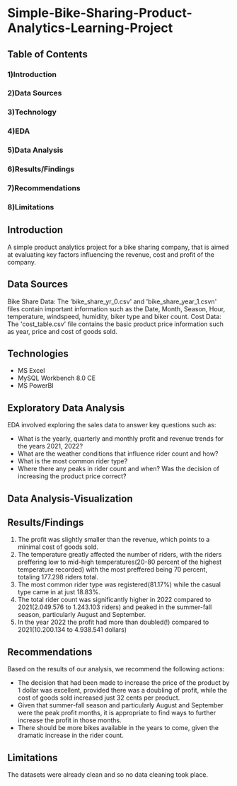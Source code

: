 # Simple-Bike-Sharing-Product-Analytics-Learning-Project

## Table of Contents
### 1)Introduction
### 2)Data Sources
### 3)Technology
### 4)EDA
### 5)Data Analysis
### 6)Results/Findings
### 7)Recommendations
### 8)Limitations

## Introduction
A simple product analytics project for a bike sharing company, that is aimed at evaluating key factors influencing the revenue, cost and profit of the company.

## Data Sources
Bike Share Data: The 'bike_share_yr_0.csv' and 'bike_share_year_1.csvn' files contain important information such as the Date, Month, Season, Hour, temperature, windspeed, humidity, biker type and biker count.
Cost Data: The 'cost_table.csv' file contains the basic product price information such as year, price and cost of goods sold.

## Technologies
* MS Excel
* MySQL Workbench 8.0 CE
* MS PowerBI

## Exploratory Data Analysis
EDA involved exploring the sales data to answer key questions such as:

- What is the yearly, quarterly and monthly profit and revenue trends for the years 2021, 2022?
- What are the weather conditions that influence rider count and how?
- What is the most common rider type?
- Where there any peaks in rider count and when? Was the decision of increasing the product price correct?

## Data Analysis-Visualization


## Results/Findings
1. The profit was slightly smaller than the revenue, which points to a minimal cost of goods sold.
2. The temperature greatly affected the number of riders, with the riders preffering low to mid-high temperatures(20-80 percent of the highest temperature recorded) with the most preffered being 70 percent, totaling 177.298 riders total.
3. The most common rider type was registered(81.17%) while the casual type came in at just 18.83%.
4. The total rider count was significantly higher in 2022 compared to 2021(2.049.576 to 1.243.103 riders) and peaked in the summer-fall season, particularly August and September.
5. In the year 2022 the profit had more than doubled(!) compared to 2021(10.200.134 to 4.938.541 dollars) 

## Recommendations
Based on the results of our analysis, we recommend the following actions:
  - The decision that had been made to increase the price of the product by 1 dollar was excellent, provided there was a doubling of profit, while the cost of goods sold increased just 32 cents per product.
  - Given that summer-fall season and particularly August and September were the peak profit months, it is appropriate to find ways to further increase the profit in those months.
  - There should be more bikes available in the years to come, given the dramatic increase in the rider count.

## Limitations
The datasets were already clean and so no data cleaning took place.
